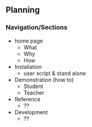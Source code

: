 <!--
 Copyright (C) 2024 David Jones
 
 This program is free software: you can redistribute it and/or modify
 it under the terms of the GNU Affero General Public License as
 published by the Free Software Foundation, either version 3 of the
 License, or (at your option) any later version.
 
 This program is distributed in the hope that it will be useful,
 but WITHOUT ANY WARRANTY; without even the implied warranty of
 MERCHANTABILITY or FITNESS FOR A PARTICULAR PURPOSE.  See the
 GNU Affero General Public License for more details.
 
 You should have received a copy of the GNU Affero General Public License
 along with this program.  If not, see <https://www.gnu.org/licenses/>.
-->

## Planning

### Navigation/Sections

- home page
    - What 
    - Why 
    - How
- Installation 
    - user script & stand alone
- Demonstration (how to)
    - Student
    - Teacher
- Reference
    - ??
- Development
    - ??
